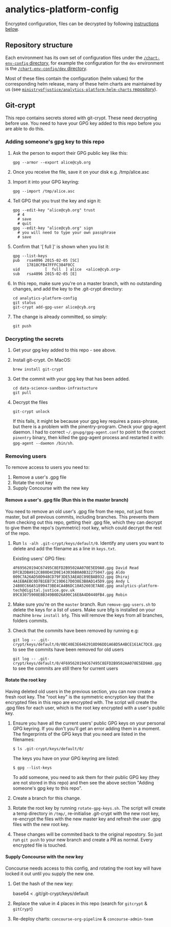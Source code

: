 # analytics-platform-config
Encrypted configuration, files can be decrypted by following [instructions below](#git-crypt).

## Repository structure

Each environment has its own set of configuration files under the [`/chart-env-config` directory](/chart-env-config), for example the configuration for the `dev` environment is the [`/chart-env-config/dev` directory](/chart-env-config/dev).

Most of these files contain the configuration (helm values) for the corresponding helm release, many of these helm charts are maintained by us (see [`ministryofjustice/analytics-platform-helm-charts` repository](https://github.com/ministryofjustice/analytics-platform-helm-charts)).


## Git-crypt

This repo contains secrets stored with git-crypt. These need decrypting before use. You need to have your GPG key added to this repo before you are able to do this.

### Adding someone's gpg key to this repo

1. Ask the person to export their GPG public key like this:

       gpg --armor --export alice@cyb.org

2. Once you receive the file, save it on your disk e.g. /tmp/alice.asc

3. Import it into your GPG keyring:

       gpg --import /tmp/alice.asc

4. Tell GPG that you trust the key and sign it:

       gpg --edit-key "alice@cyb.org" trust
         # 4
         # save
         # quit
       gpg --edit-key "alice@cyb.org" sign
         # you will need to type your own passphrase
         # save

5. Confirm that '[  full  ]' is shown when you list it:

       gpg --list-keys
       pub   rsa4096 2015-02-05 [SC]
             17818CFB47FFFC384F0CC
       uid           [  full  ] alice  <alice@cyb.org>
       sub   rsa4096 2015-02-05 [E]

5. In this repo, make sure you're on a master branch, with no outstanding changes, and add the key to the .git-crypt directory:

       cd analytics-platform-config
       git status
       git-crypt add-gpg-user alice@cyb.org

6. The change is already committed, so simply:

       git push

### Decrypting the secrets

1. Get your gpg key added to this repo - see above.

2. Install git-crypt. On MacOS:

       brew install git-crypt

3. Get the commit with your gpg key that has been added.

       cd data-science-sandbox-infrastucture
       git pull

4. Decrypt the files

       git-crypt unlock

   If this fails, it might be because your gpg key requires a pass-phrase, but there is a problem with the pinentry-program. Check your gpg-agent daemon. I had to correct `~/.gnupg/gpg-agent.conf` to point to the correct `pinentry` binary, then killed the gpg-agent process and restarted it with: `gpg-agent --daemon /bin/sh`.

### Removing users

To remove access to users you need to:

1. Remove a user's .gpg file
2. Rotate the root key
3. Supply Concourse with the new key

#### Remove a user's .gpg file (Run this in the master branch)

You need to remove an old user's .gpg file from the repo, not just from master, but all previous commits, including branches. This prevents them from checking out this repo, getting their .gpg file, which they can decrypt to give them the repo's (symmetric) root key, which could decrypt the rest of the repo.

 1. Run `ls -alh .git-crypt/keys/default/0`. Identify any users you want to delete and add the filename as a line in `keys.txt`. 

    Existing users' GPG files:

        4F695620194C67495C8EFD2B9502AA070E5ED9A8.gpg David Read
        DFCB2DBA912C880D4CD9E143036B0A0B32275047.gpg Aldo
        009C7A26AD50D948CD79F3DE53AEAEC09EBAB932.gpg Dhiraj
        4A1EBAEBC0D7B1EB73C19D617D038E3B8AD145D9.gpg Andy L
        2480EC66A51899473BE4CA4B6DC10A52603E7A8E.gpg analytics-platform-tech@digital.justice.gov.uk 
        89C83075908E8B349B0D26A90C16E8A4D0440FB4.gpg Robin

 2. Make sure you're on the `master` branch. Run `remove-gpg-users.sh` to delete the keys for a list of users. Make sure bfg is installed on your machine `brew install bfg`. This will remove the keys from all branches, folders commits.
 3. Check that the commits have been removed by running e.g: 

       `git log -- .git-crypt/keys/default/0/0BC40E3E6462918D96DD1A68D5A4BCE161AC7DC8.gpg` to see the commits have been removed for old users

       `git log -- .git-crypt/keys/default/0/4F695620194C67495C8EFD2B9502AA070E5ED9A8.gpg` to see the commits are still there for current users 


#### Rotate the root key

Having deleted old users in the previous section, you can now create a fresh root key. The "root key" is the symmetric encryption key that the encrypted files in this repo are encrypted with. The script will create the .gpg files for each user, which is the root key encrypted with a user's public key.

1. Ensure you have all the current users' public GPG keys on your personal GPG keyring. If you don't you'll get an error adding them in a moment. The fingerprints of the GPG keys that you need are listed in the filenames:

       $ ls .git-crypt/keys/default/0/
   
   The keys you have on your GPG keyring are listed:

       $ gpg --list-keys
       
   To add someone, you need to ask them for their public GPG key (they are not stored in this repo) and then see the above section "Adding someone's gpg key to this repo".
   
2. Create a branch for this change.
3. Rotate the root key by running `rotate-gpg-keys.sh`. The script will create a temp directory in `/tmp/`, re-initialise .git-crypt with the new root key, re-encrypt the files with the new master key and refresh the user .gpg files with the new root key.
4. These changes will be commited back to the original repostory. So just run `git push` to your new branch and create a PR as normal. Every encrypted file is touched.


#### Supply Concourse with the new key

Concourse needs access to this config, and rotating the root key will have locked it out until you supply the new one.

1. Get the hash of the new key:

    base64 < .git/git-crypt/keys/default

2. Replace the value in 4 places in this repo (search for `gitcrypt` & `gitCrypt`)
3. Re-deploy charts: `concourse-org-pipeline` & `concourse-admin-team`
